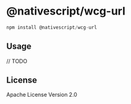 # @nativescript/wcg-url

```javascript
npm install @nativescript/wcg-url
```

## Usage

// TODO

## License

Apache License Version 2.0
